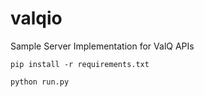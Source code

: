 # valqio
Sample Server Implementation for ValQ APIs

`pip install -r requirements.txt`

`python run.py`
